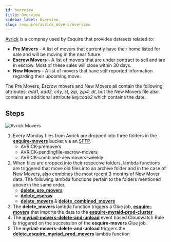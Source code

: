```yaml
---
id: overview
title: Overview
sidebar_label: Overview
slug: /esquire/avrick_movers/overview
---
```


[Avrick](https://avrickdirect.com/) is a compnay used by Esquire that provides datasets related to: 
  - **Pre Movers** - A list of movers that currently have their home listed for sale and will be moving in the near future.
  - **Escrow Movers** - A list of movers that are under contract to sell and are in escrow. Most of these sales will close within 30 days. 
  - **New Movers** - A list of movers that have self reported information regarding their upcoming move.  

The Pre Movers, Escrow movers and New Movers all contain the following attributes: *add1, add2, city, st, zip, zip4, dt*, but the New Movers file also contains an additional attribute *keycode2* which contains the date. 

## Steps 
![Avrick Movers](https://user-images.githubusercontent.com/51334006/106815848-76af3280-6642-11eb-9b03-9149914fc234.png)

1. Every Monday files from Avrick are dropped into three folders in the [**esquire-movers**](https://s3.console.aws.amazon.com/s3/buckets/esquire-movers?region=us-east-2&tab=objects) bucket via an [SFTP](https://us-east-2.console.aws.amazon.com/transfer/home?region=us-east-2#/servers/s-2e3d12265245491ea). 
    - AVRICK-premovers
    - AVRICK-pendingfile-escrow-movers
    - AVRICK-combined-newmovers-weekly
2. When files are dropped into their respecive folders, lambda functions are triggered that move old files into an archive folder and in the case of New Movers, also combines the most recent 3 months of New Mover data. The following lambda functions pertain to the folders mentioned above in the same order. 
    - [**delete_pre_movers**](https://us-east-2.console.aws.amazon.com/lambda/home?region=us-east-2#/functions/delete_pre_movers?tab=configuration)
    - [**delete_escrow**](https://us-east-2.console.aws.amazon.com/lambda/home?region=us-east-2#/functions/delete_escrow?tab=configuration)
    - [**delete_movers**](https://us-east-2.console.aws.amazon.com/lambda/home?region=us-east-2#/functions/delete_movers?tab=configuration) & [**delete_combined_movers**](https://us-east-2.console.aws.amazon.com/lambda/home?region=us-east-2#/functions/delete_combined_movers?tab=configuration)
3. The **delete_movers** lambda function triggers a Glue job, [**esquire-movers**](https://us-east-2.console.aws.amazon.com/glue/home?region=us-east-2#editJob:isNewlyCreated=false;jobName=esquire-movers) that imports the data to the [**esquire-myraid-prod-cluster**](https://us-east-2.console.aws.amazon.com/redshiftv2/home?region=us-east-2#cluster-details?cluster=esquire-myriad-prod-cluster)
4. The [**myriad-movers-delete-and-unload**](https://us-east-2.console.aws.amazon.com/cloudwatch/home?region=us-east-2#rules:name=myriad-movers-delete-and-unload) event based Cloudwatch Rule is triggered on the succession of the **esquire-movers** Glue job. 
5. The **myriad-movers-delete-and-unload** triggers the [**delete_esquire_myriad_prod_movers**](https://us-east-2.console.aws.amazon.com/lambda/home?region=us-east-2#/functions?f0=true&n0=false&op=and&v0=delete) lambda function

  
